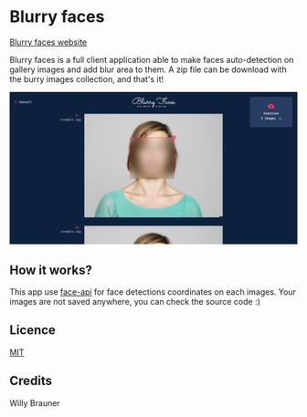 # Blurry faces

[Blurry faces website](https://willybrauner.github.io/blurry-faces)

Blurry faces is a full client application able to make faces auto-detection on gallery images
and add blur area to them. A zip file can be download with the burry images collection, and that's it!

![](screen.png)

## How it works?

This app use [face-api]("https://github.com/justadudewhohacks/face-api.js/") for face detections coordinates on each images.
Your images are not saved anywhere, you can check the source code :)

## Licence

[MIT](./LICENSE)

## Credits

Willy Brauner

